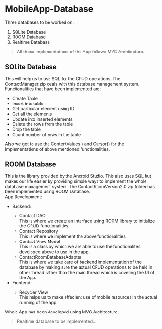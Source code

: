 # MobileApp-Database
Three databases to be worked on:
<ol>
  <li>SQLite Database</li>
  <li>ROOM Database</li>
  <li>Realtime Database</li>
</ol>

> All these implementations of the App follows MVC Architecture.

## SQLite Database
This will help us to use SQL for the CRUD operations. The ContactManager.zip deals with this database management system. Functionalities that have been implemented are:
<ul>
  <li>Create Table</li>
  <li>Insert into table</li>
  <li>Get particular element using ID</li>
  <li>Get all the elements</li>
  <li>Update into inserted elements</li>
  <li>Delete the rows from the table</li>
  <li>Drop the table</li>
  <li>Count number of rows in the table</li>
</ul>
Also we got to use the ContentValues() and Cursor() for the implementations of above mentioned functionalities.

## ROOM Database
This is the library provided by the Android Studio. This also uses SQL but makes our life easier by providing simple ways to implement the whole database management system.
The ContactRoomVersion2.0.zip folder has been implemented using ROOM Database.
<br/>
App Development:
<ul>
  <li>Backend:</li>
  <ul>
    <li>Contact DAO</li>This is where we create an interface using ROOM library to initialize the CRUD functionalities.
    <li>Contact Repository</li>This is where we implement the above functionalities
    <li>Contact View Model</li>This is a class by which we are able to use the functionalites developed above to use in the app.
    <li>ContactRoomDatabaseAdapter</li>This is where we take care of backend implementation of the database by making sure the actual CRUD operations to be held in other thread
    rather than the main thread which is covering the UI of the App.
  </ul>
  <li>Frontend:</li>
  <ul>
    <li>Recycler View</li> This helps us to make effecient use of mobile resources in the actual running of the app.
  </ul>
 </ul>

Whole App has been developed using MVC Architecture. 

> Realtime database to be implemented....
